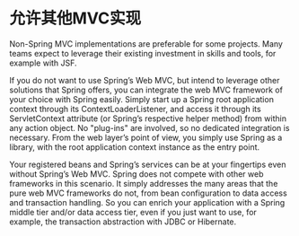 # 允许其他MVC实现

Non-Spring MVC implementations are preferable for some projects. Many teams expect to leverage their existing investment in skills and tools, for example with JSF.

If you do not want to use Spring’s Web MVC, but intend to leverage other solutions that Spring offers, you can integrate the web MVC framework of your choice with Spring easily. Simply start up a Spring root application context through its ContextLoaderListener, and access it through its ServletContext attribute (or Spring’s respective helper method) from within any action object. No "plug-ins" are involved, so no dedicated integration is necessary. From the web layer’s point of view, you simply use Spring as a library, with the root application context instance as the entry point.

Your registered beans and Spring’s services can be at your fingertips even without Spring’s Web MVC. Spring does not compete with other web frameworks in this scenario. It simply addresses the many areas that the pure web MVC frameworks do not, from bean configuration to data access and transaction handling. So you can enrich your application with a Spring middle tier and/or data access tier, even if you just want to use, for example, the transaction abstraction with JDBC or Hibernate.